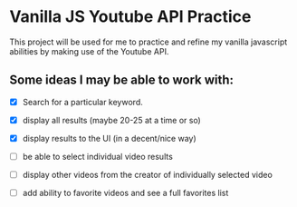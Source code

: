 # Vanilla JS Youtube API Practice
This project will be used for me to practice and refine my vanilla javascript abilities by making use of the Youtube API. 

## Some ideas I may be able to work with:
- [x] Search for a particular keyword.
- [x] display all results (maybe 20-25 at a time or so)
- [x] display results to the UI (in a decent/nice way)
- [ ] be able to select individual video results
- [ ] display other videos from the creator of individually selected video
- [ ] add ability to favorite videos and see a full favorites list

